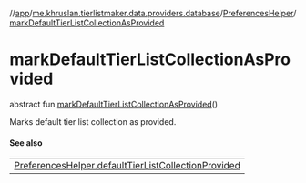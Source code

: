 //[app](../../../index.md)/[me.khruslan.tierlistmaker.data.providers.database](../index.md)/[PreferencesHelper](index.md)/[markDefaultTierListCollectionAsProvided](mark-default-tier-list-collection-as-provided.md)

# markDefaultTierListCollectionAsProvided

abstract fun [markDefaultTierListCollectionAsProvided](mark-default-tier-list-collection-as-provided.md)()

Marks default tier list collection as provided.

#### See also

| |
|---|
| [PreferencesHelper.defaultTierListCollectionProvided](default-tier-list-collection-provided.md) |
